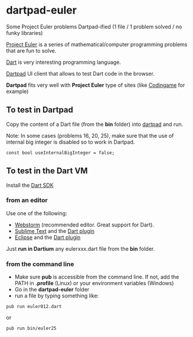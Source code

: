 # dartpad-euler

Some Project Euler problems Dartpad-ified (1 file / 1 problem solved / no funky libraries)

[Project Euler](https://projecteuler.net/) is a series of mathematical/computer programming problems that are fun to solve.

[Dart](https://www.dartlang.org/) is very interesting programming language.

[Dartpad](https://dartpad.dartlang.org/) UI client that allows to test Dart code in the browser.

**Dartpad** fits very well with **Project Euler** type of sites (like [Codingame](https://www.codingame.com/) for example)

## To test in Dartpad

Copy the content of a Dart file (from the **bin** folder) into [dartpad](https://dartpad.dartlang.org/) and run.

Note: In some cases (problems 16, 20, 25), make sure that the use of internal big integer is disabled so to work in Dartpad.

```
const bool useInternalBigInteger = false;
```
## To test in the Dart VM

Install the [Dart SDK](https://www.dartlang.org/downloads/)

### from an editor

Use one of the following:
* [Webstorm](http://www.jetbrains.com/webstorm/) (recommended editor. Great support for Dart).
* [Sublime Text](http://www.sublimetext.com/) and the [Dart plugin](https://github.com/guillermooo/dart-sublime-bundle)
* [Eclipse](http://www.eclipse.org/) and the [Dart plugin](https://www.dartlang.org/tools/eclipse-plugin/)

Just **run in Dartium** any eulerxxx.dart file from the **bin** folder.

### from the command line

* Make sure **pub** is accessible from the command line. If not, add the PATH in **.profile** (Linux) or your environment variables (Windows)
* Go in the **dartpad-euler** folder
* run a file by typing something like: 
```
pub run euler012.dart
```
or
```
pub run bin/euler25
```
